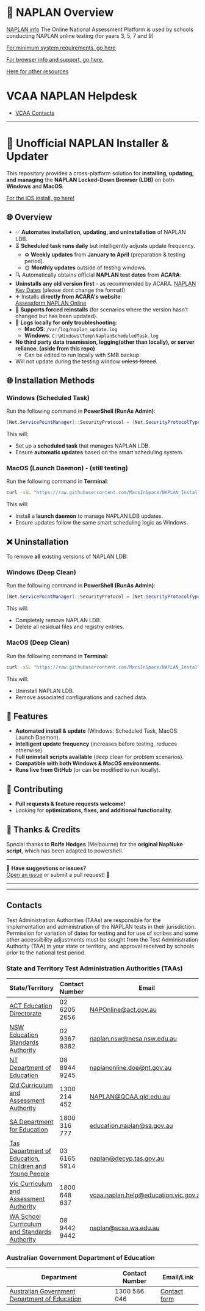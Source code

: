 # 📝 NAPLAN Overview
[NAPLAN info](https://www.assessform.edu.au/naplan-online)
The Online National Assessment Platform is used by schools conducting NAPLAN online testing (for years 3, 5, 7 and 9)

[For minimum system requirements, go here](https://www.assessform.edu.au/naplan-online/device-requirements)

[For browser info and support, go here.](https://www.assessform.edu.au/naplan-online/locked-down-browser)

[Here for other resources](https://www.assessform.edu.au/resources/)

# VCAA NAPLAN Helpdesk 
  - [VCAA Contacts](https://www.assessform.edu.au/contacts)

---

# 📝 Unofficial NAPLAN Installer & Updater

This repository provides a cross-platform solution for **installing, updating, and managing** the **NAPLAN Locked-Down Browser (LDB)** on both **Windows** and **MacOS**.

[For the iOS install, go here!](https://apps.apple.com/au/app/nap-locked-down-browser/id1086807255)

## 🌐 Overview
- ✅ **Automates installation, updating, and uninstallation** of NAPLAN LDB.
- ⏳ **Scheduled task runs daily** but intelligently adjusts update frequency.
  - ♻️ **Weekly updates** from **January to April** (preparation & testing period).
  - 🌞 **Monthly updates** outside of testing windows.
- 🔍 Automatically obtains official **NAPLAN test dates** from **ACARA**:
- **Uninstalls any old version first** - as recommended by ACARA.
  [NAPLAN Key Dates](https://www.nap.edu.au/naplan/key-dates) (please dont change the format!)
- ✈ Installs **directly from ACARA's website**:  
  [Assessform NAPLAN Online](https://www.assessform.edu.au/naplan-online/locked-down-browser)
- 📅 **Supports forced reinstalls** (for scenarios where the version hasn’t changed but has been updated).
- 🔧 **Logs locally for only troubleshooting**:
  - **MacOS**: `/var/log/naplan_update.log`
  - **Windows**: `C:\Windows\Temp\NaplanScheduledTask.log`
- **No third party data trasmission, logging(other than locally), or server reliance. (aside from this repo)**
  - Can be edited to run locally with SMB backup.
- Will not update during the testing window ~~unless forced~~.

## 🌐 Installation Methods
### **Windows (Scheduled Task)**
Run the following command in **PowerShell (RunAs Admin)**:

```powershell
[Net.ServicePointManager]::SecurityProtocol = [Net.SecurityProtocolType]::Tls12; Invoke-Expression (Invoke-RestMethod -UseBasicParsing -Uri "https://raw.githubusercontent.com/MacsInSpace/NAPLAN_Installer_Updater/main/Windows/NAPLANscheduledtask.ps1")
```

This will:
- Set up a **scheduled task** that manages NAPLAN LDB.
- Ensure **automatic updates** based on the smart scheduling system.

### **MacOS (Launch Daemon)** - (still testing)
Run the following command in **Terminal**:

```bash
curl -sSL "https://raw.githubusercontent.com/MacsInSpace/NAPLAN_Installer_Updater/main/MacOS/InstallLaunchDaemon.sh" | bash
```

This will:
- Install a **launch daemon** to manage NAPLAN LDB updates.
- Ensure updates follow the same smart scheduling logic as Windows.

## ❌ Uninstallation
To remove **all** existing versions of NAPLAN LDB:

### **Windows (Deep Clean)**
Run the following command in **PowerShell (RunAs Admin)**:
```powershell
[Net.ServicePointManager]::SecurityProtocol = [Net.SecurityProtocolType]::Tls12; Invoke-Expression (Invoke-RestMethod -UseBasicParsing -Uri "https://raw.githubusercontent.com/MacsInSpace/NAPLAN_Installer_Updater/main/Windows/NAPLANnuke.ps1")
```
This will:
- Completely remove NAPLAN LDB.
- Delete all residual files and registry entries.

### **MacOS (Deep Clean)**
Run the following command in **Terminal**:
```bash
curl -sSL "https://raw.githubusercontent.com/MacsInSpace/NAPLAN_Installer_Updater/main/MacOS/NAPLANnuke.sh" | bash
```
This will:
- Uninstall NAPLAN LDB.
- Remove associated configurations and cached data.

## 🌟 Features
- **Automated install & update** (Windows: Scheduled Task, MacOS: Launch Daemon).
- **Intelligent update frequency** (increases before testing, reduces otherwise).
- **Full uninstall scripts available** (deep clean for problem scenarios).
- **Compatible with both Windows & MacOS environments.**
- **Runs live from GitHub** (or can be modified to run locally).

## 🎨 Contributing
- **Pull requests & feature requests welcome!**
- Looking for **optimizations, fixes, and additional functionality**.

## 🎉 Thanks & Credits
Special thanks to **Rolfe Hodges** (Melbourne) for the **original NapNuke script**, which has been adapted to powershell.

---

💌 **Have suggestions or issues?**  
[Open an issue](https://github.com/MacsInSpace/NAPLAN_Installer_Updater/issues) or submit a pull request! 🚀


---
---

## Contacts

Test Administration Authorities (TAAs) are responsible for the implementation and administration of the NAPLAN tests in their jurisdiction. Permission for variation of dates for testing and for use of scribes and some other accessibility adjustments must be sought from the Test Administration Authority (TAA) in your state or territory, and approval received by schools prior to the national test period.

### **State and Territory Test Administration Authorities (TAAs)**

| State/Territory | Contact Number | Email |
|-----------------|---------------|-----------------------------|
| [ACT Education Directorate](https://www.assessform.edu.au/contacts) | 02 6205 2656 | [NAPOnline@act.gov.au](mailto:NAPOnline@act.gov.au) |
| [NSW Education Standards Authority](https://www.assessform.edu.au/contacts) | 02 9367 8382 | [naplan.nsw@nesa.nsw.edu.au](mailto:naplan.nsw@nesa.nsw.edu.au) |
| [NT Department of Education](https://www.assessform.edu.au/contacts) | 08 8944 9245 | [naplanonline.doe@nt.gov.au](mailto:naplanonline.doe@nt.gov.au) |
| [Qld Curriculum and Assessment Authority](https://www.assessform.edu.au/contacts) | 1300 214 452 | [NAPLAN@QCAA.qld.edu.au](mailto:NAPLAN@QCAA.qld.edu.au) |
| [SA Department for Education](https://www.assessform.edu.au/contacts) | 1800 316 777 | [education.naplan@sa.gov.au](mailto:education.naplan@sa.gov.au) |
| [Tas Department of Education, Children and Young People](https://www.assessform.edu.au/contacts) | 03 6165 5914 | [naplan@decyp.tas.gov.au](mailto:naplan@decyp.tas.gov.au) |
| [Vic Curriculum and Assessment Authority](https://www.assessform.edu.au/contacts) | 1800 648 637 | [vcaa.naplan.help@education.vic.gov.au](mailto:vcaa.naplan.help@education.vic.gov.au) |
| [WA School Curriculum and Standards Authority](https://www.assessform.edu.au/contacts) | 08 9442 9442 | [naplan@scsa.wa.edu.au](mailto:naplan@scsa.wa.edu.au) |

### **Australian Government Department of Education**

| Department | Contact Number | Email/Link |
|-----------------|---------------|-----------------------------|
| [Australian Government Department of Education](https://www.assessform.edu.au/contacts) | 1300 566 046 | [Contact form](https://www.assessform.edu.au/contacts) |

